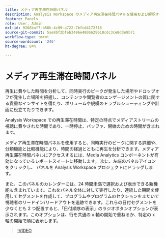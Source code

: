 ```yaml
---
title: メディア再生滞在時間パネル
description: Analysis Workspace のメディア再生滞在時間パネルを使用および解釈する方法。
feature: Panels
role: User, Admin
exl-id: 9268baf7-b50b-4c09-a722-7bfcd4172f15
source-git-commit: 5ae8bf2bfeb3496e4806629618cdc3ce8d3e9b71
workflow-type: tm+mt
source-wordcount: '246'
ht-degree: 84%

---
```


# メディア再生滞在時間パネル

再生に費やした時間を分析して、同時実行のピークが発生した場所やドロップオフが発生した場所を把握し、コンテンツや閲覧者のエンゲージメントの質に関する貴重なインサイトを得たり、ボリュームや規模のトラブルシューティングや計画に役立てたりできます。

Analysis Workspace での再生滞在時間は、特定の時点でメディアストリームの視聴に費やされた時間であり、一時停止、バッファ、開始のための時間が含まれます。

メディア再生滞在時間パネルを使用すると、同時実行のピークに関する詳細や、分類機能と比較機能により、時間の経過とともに再生を分析できます。メディア再生滞在時間パネルにアクセスするには、Media Analytics コンポーネントが有効になっているレポートスイートに移動します。 次に、左端のパネルアイコンをクリックし、 パネルを Analysis Workspace プロジェクトにドラッグします。

また、このパネルのカレンダーには、24 時間未満で選択および表示できる新機能も含まれています。これをパネル全体に対して実行したり、連続した期間を使用してセグメントを作成して、プログラムやプログラムのセクションをまたいで視聴者のリードイン/リードアウトを追跡できます。これらの日付セグメントを少なくとも 2 つ配置すると、「日付順序の表示」のラジオボタンオプションが表示されます。このオプションは、行を共通の x 軸の開始で重ねるか、特定の x 軸の開始で順に表示します。

>[!VIDEO](https://video.tv.adobe.com/v/338699)
